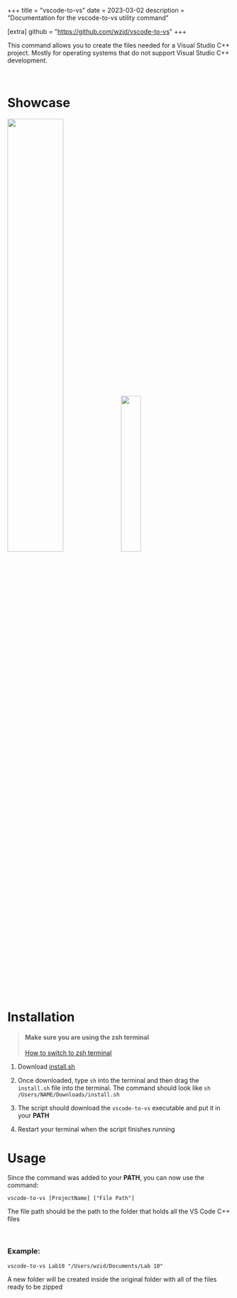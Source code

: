 +++
title = "vscode-to-vs"
date = 2023-03-02
description = "Documentation for the vscode-to-vs utility command"

[extra]
github = "https://github.com/wzid/vscode-to-vs"
+++

This command allows you to create the files needed for a Visual Studio C++ project. Mostly for operating systems that do not support Visual Studio C++ development.

<br>

# Showcase

<div class="showcase">
  <img class="showcase-img" src="/images/docs/vscode-to-vs/input.png" style="width:50%"> 
  <img class="showcase-img" src="/images/docs/vscode-to-vs/result.png" style="width:30%">
</div>
<br>

# Installation

> #### Make sure you are using the zsh terminal
> [How to switch to zsh terminal](https://support.apple.com/en-us/HT208050)

1. Download [install.sh](https://github.com/wzid/vscode-to-vs/releases/latest/download/install.sh)

2. Once downloaded, type `sh`  into the terminal and then drag the `install.sh` file into the terminal. The command should look like `sh /Users/NAME/Downloads/install.sh`

3. The script should download the `vscode-to-vs` executable and put it in your **PATH**

4. Restart your terminal when the script finishes running

# Usage

Since the command was added to your **PATH**, you can now use the command:

`vscode-to-vs [ProjectName] ["File Path"]`

The file path should be the path to the folder that holds all the VS Code C++ files

<br>

### Example:

`vscode-to-vs Lab10 "/Users/wzid/Documents/Lab 10"`

A new folder will be created inside the original folder with all of the files ready to be zipped


